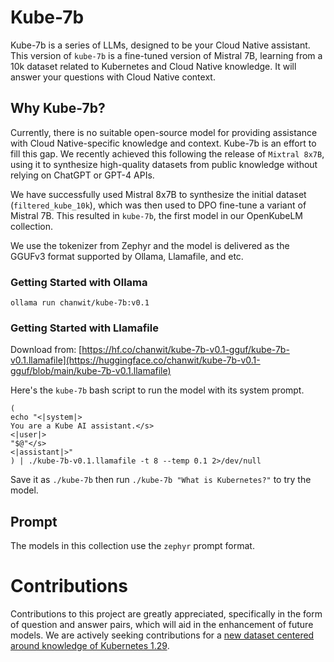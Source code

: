 # Kube-7b

Kube-7b is a series of LLMs, designed to be your Cloud Native assistant.
This version of `kube-7b` is a fine-tuned version of Mistral 7B, learning from a 10k dataset related to Kubernetes and Cloud Native knowledge. It will answer your questions with Cloud Native context.

## Why Kube-7b?

Currently, there is no suitable open-source model for providing assistance with Cloud Native-specific knowledge and context. Kube-7b is an effort to fill this gap. We recently achieved this following the release of `Mixtral 8x7B`, using it to synthesize high-quality datasets from public knowledge without relying on ChatGPT or GPT-4 APIs.

We have successfully used Mistral 8x7B to synthesize the initial dataset (`filtered_kube_10k`), which was then used to DPO fine-tune a variant of Mistral 7B. This resulted in `kube-7b`, the first model in our OpenKubeLM collection.

We use the tokenizer from Zephyr and the model is delivered as the GGUFv3 format supported by Ollama, Llamafile, and etc.

### Getting Started with Ollama
```
ollama run chanwit/kube-7b:v0.1
```

### Getting Started with Llamafile

Download from: [https://hf.co/chanwit/kube-7b-v0.1-gguf/kube-7b-v0.1.llamafile](https://huggingface.co/chanwit/kube-7b-v0.1-gguf/blob/main/kube-7b-v0.1.llamafile)

Here's the `kube-7b` bash script to run the model with its system prompt.
```shell
(
echo "<|system|>
You are a Kube AI assistant.</s>
<|user|>
"$@"</s>
<|assistant|>"
) | ./kube-7b-v0.1.llamafile -t 8 --temp 0.1 2>/dev/null
```

Save it as `./kube-7b` then run `./kube-7b "What is Kubernetes?"` to try the model.

## Prompt

The models in this collection use the `zephyr` prompt format.

# Contributions

Contributions to this project are greatly appreciated, specifically in the form of question and answer pairs, which will aid in the enhancement of future models. We are actively seeking contributions for a [new dataset centered around knowledge of Kubernetes 1.29](datasets/).
